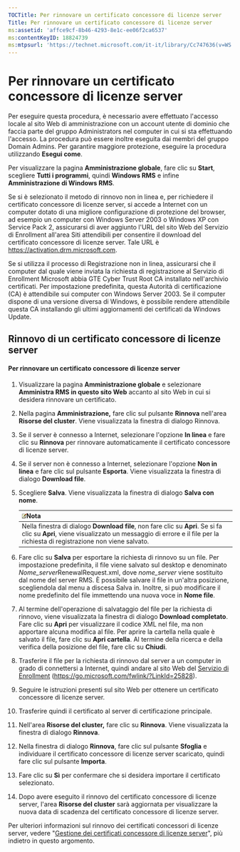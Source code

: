 ```yaml
---
TOCTitle: Per rinnovare un certificato concessore di licenze server
Title: Per rinnovare un certificato concessore di licenze server
ms:assetid: 'affce9cf-8b46-4293-8e1c-ee06f2ca6537'
ms:contentKeyID: 18824739
ms:mtpsurl: 'https://technet.microsoft.com/it-it/library/Cc747636(v=WS.10)'
---
```


Per rinnovare un certificato concessore di licenze server
=========================================================

Per eseguire questa procedura, è necessario avere effettuato l'accesso locale al sito Web di amministrazione con un account utente di dominio che faccia parte del gruppo Administrators nel computer in cui si sta effettuando l'accesso. La procedura può essere inoltre eseguita dai membri del gruppo Domain Admins. Per garantire maggiore protezione, eseguire la procedura utilizzando **Esegui come**.

Per visualizzare la pagina **Amministrazione globale**, fare clic su **Start**, scegliere **Tutti i programmi**, quindi **Windows RMS** e infine **Amministrazione di Windows RMS**.

Se si è selezionato il metodo di rinnovo non in linea e, per richiedere il certificato concessore di licenze server, si accede a Internet con un computer dotato di una migliore configurazione di protezione del browser, ad esempio un computer con Windows Server 2003 o Windows XP con Service Pack 2, assicurarsi di aver aggiunto l'URL del sito Web del Servizio di Enrollment all'area Siti attendibili per consentire il download del certificato concessore di licenze server. Tale URL è https://activation.drm.microsoft.com.

Se si utilizza il processo di Registrazione non in linea, assicurarsi che il computer dal quale viene inviata la richiesta di registrazione al Servizio di Enrollment Microsoft abbia GTE Cyber Trust Root CA installato nell'archivio certificati. Per impostazione predefinita, questa Autorità di certificazione (CA) è attendibile sui computer con Windows Server 2003. Se il computer dispone di una versione diversa di Windows, è possibile rendere attendibile questa CA installando gli ultimi aggiornamenti dei certificati da Windows Update.

Rinnovo di un certificato concessore di licenze server
------------------------------------------------------

#### Per rinnovare un certificato concessore di licenze server

1.  Visualizzare la pagina **Amministrazione globale** e selezionare **Amministra RMS in questo sito Web** accanto al sito Web in cui si desidera rinnovare un certificato.

2.  Nella pagina **Amministrazione,** fare clic sul pulsante **Rinnova** nell'area **Risorse del cluster**. Viene visualizzata la finestra di dialogo Rinnova.

3.  Se il server è connesso a Internet, selezionare l'opzione **In linea** e fare clic su **Rinnova** per rinnovare automaticamente il certificato concessore di licenze server.

4.  Se il server non è connesso a Internet, selezionare l'opzione **Non in linea** e fare clic sul pulsante **Esporta**. Viene visualizzata la finestra di dialogo **Download file**.

5.  Scegliere **Salva**. Viene visualizzata la finestra di dialogo **Salva con nome**.

    | ![](images/Cc747636.note(WS.10).gif)Nota                                                                                                                                       |
    |-------------------------------------------------------------------------------------------------------------------------------------------------------------------------------------------------------------|
    | Nella finestra di dialogo **Download file**, non fare clic su **Apri**. Se si fa clic su **Apri**, viene visualizzato un messaggio di errore e il file per la richiesta di registrazione non viene salvato. |

6.  Fare clic su **Salva** per esportare la richiesta di rinnovo su un file. Per impostazione predefinita, il file viene salvato sul desktop e denominato *Nome\_server*RenewalRequest.xml, dove *nome\_server* viene sostituito dal nome del server RMS. È possibile salvare il file in un'altra posizione, scegliendola dal menu a discesa Salva in. Inoltre, si può modificare il nome predefinito del file immettendo una nuova voce in **Nome file**.

7.  Al termine dell'operazione di salvataggio del file per la richiesta di rinnovo, viene visualizzata la finestra di dialogo **Download completato**. Fare clic su **Apri** per visualizzare il codice XML nel file, ma non apportare alcuna modifica al file. Per aprire la cartella nella quale è salvato il file, fare clic su **Apri cartella**. Al termine della ricerca e della verifica della posizione del file, fare clic su **Chiudi**.

8.  Trasferire il file per la richiesta di rinnovo dal server a un computer in grado di connettersi a Internet, quindi andare al sito Web del [Servizio di Enrollment]() (https://go.microsoft.com/fwlink/?LinkId=25828).

9.  Seguire le istruzioni presenti sul sito Web per ottenere un certificato concessore di licenze server.

10. Trasferire quindi il certificato al server di certificazione principale.

11. Nell'area **Risorse del cluster,** fare clic su **Rinnova**. Viene visualizzata la finestra di dialogo **Rinnova**.

12. Nella finestra di dialogo **Rinnova**, fare clic sul pulsante **Sfoglia** e individuare il certificato concessore di licenze server scaricato, quindi fare clic sul pulsante **Importa**.

13. Fare clic su **Sì** per confermare che si desidera importare il certificato selezionato.

14. Dopo avere eseguito il rinnovo del certificato concessore di licenze server, l'area **Risorse del cluster** sarà aggiornata per visualizzare la nuova data di scadenza del certificato concessore di licenze server.

Per ulteriori informazioni sul rinnovo dei certificati concessori di licenze server, vedere "[Gestione dei certificati concessore di licenze server](https://technet.microsoft.com/549979ad-13ee-4abc-8281-3e002a5a9561)", più indietro in questo argomento.
